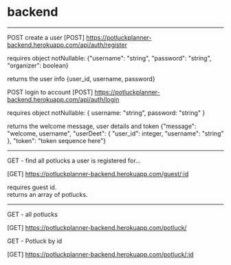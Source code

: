 # backend

---

POST create a user
[POST] https://potluckplanner-backend.herokuapp.com/api/auth/register

requires object notNullable: {"username": "string", "password": "string", "organizer": boolean}

returns the user info {user_id, username, password}

POST login to account
[POST] https://potluckplanner-backend.herokuapp.com/api/auth/login

requires object notNullable: { username: "string", password: "string" }

returns the welcome message, user details and token
{"message": "welcome, username",
"userDeet": {
"user_id": integer,
"username": "string"
},
"token": "token sequence here"}

---

GET - find all potlucks a user is registered for...

[GET] https://potluckplanner-backend.herokuapp.com/guest/:id

requires guest id.  
returns an array of potlucks.

---

GET - all potlucks

[GET] https://potluckplanner-backend.herokuapp.com/potluck/

GET - Potluck by id

[GET] https://potluckplanner-backend.herokuapp.com/potluck/:id
